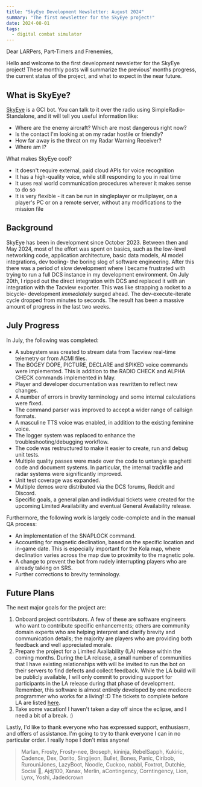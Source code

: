 ```yaml
---
title: "SkyEye Development Newsletter: August 2024"
summary: "The first newsletter for the SkyEye project!"
date: 2024-08-01
tags:
  - digital combat simulator
---
```


Dear LARPers, Part-Timers and Frenemies,

Hello and welcome to the first development newsletter for the SkyEye project! These monthly posts will summarize the previous' months progress, the current status of the project, and what to expect in the near future.

## What is SkyEye?

[SkyEye](https://github.com/dharmab/skyeye) is a GCI bot. You can talk to it over the radio using SimpleRadio-Standalone, and it will tell you useful information like:

- Where are the enemy aircraft? Which are most dangerous right now?
- Is the contact I'm looking at on my radar hostile or friendly?
- How far away is the threat on my Radar Warning Receiver?
- Where am I?

What makes SkyEye cool?

- It doesn't require external, paid cloud APIs for voice recognition
- It has a high-quality voice, while still responding to you in real time
- It uses real world communication procedures wherever it makes sense to do so
- It is very flexible - it can be run in singleplayer or muliplayer, on a player's PC or on a remote server, without any modifications to the mission file

## Background

SkyEye has been in development since October 2023. Between then and May 2024, most of the effort was spent on basics, such as the low-level networking code, application architecture, basic data models, AI model integrations, dev tooling- the boring slog of software engineering. After this there was a period of slow development where I became frustrated with trying to run a full DCS instance in my development environment. On July 20th, I ripped out the direct integration with DCS and replaced it with an integration with the Tacview exporter. This was like strapping a rocket to a bicycle- development _immediately_ surged ahead. The dev-execute-iterate cycle dropped from minutes to seconds. The result has been a massive amount of progress in the last two weeks.

## July Progress

In July, the following was completed:

- A subsystem was created to stream data from Tacview real-time telemetry or from ACMI files.
- The BOGEY DOPE, PICTURE, DECLARE and SPIKED voice commands were implemented. This is addition to the RADIO CHECK and ALPHA CHECK commands implemented in May.
- Player and developer documentation was rewritten to reflect new changes.
- A number of errors in brevity terminology and some internal calculations were fixed.
- The command parser was improved to accept a wider range of callsign formats.
- A masculine TTS voice was enabled, in addition to the existing feminine voice.
- The logger system was replaced to enhance the troubleshooting/debugging workflow.
- The code was restructured to make it easier to create, run and debug unit tests.
- Multiple quality passes were made over the code to untangle spaghetti code and document systems. In particular, the internal trackfile and radar systems were significantly improved.
- Unit test coverage was expanded.
- Multiple demos were distributed via the DCS forums, Reddit and Discord.
- Specific goals, a general plan and individual tickets were created for the upcoming Limited Availability and eventual General Availability release.

Furthermore, the following work is largely code-complete and in the manual QA process:

- An implementation of the SNAPLOCK command.
- Accounting for magnetic declination, based on the specific location and in-game date. This is especially important for the Kola map, where declination varies across the map due to proximity to the magnetic pole.
- A change to prevent the bot from rudely interrupting players who are already talking on SRS.
- Further corrections to brevity terminology.

## Future Plans

The next major goals for the project are:

1. Onboard project contributors. A few of these are software engineers who want to contribute specific enhancements; others are community domain experts who are helping interpret and clarify brevity and communication details; the majority are players who are providing both feedback and well appreciated morale.
2. Prepare the project for a Limited Availability (LA) release within the coming months. During the LA release, a small number of communities that I have existing relationships with will be invited to run the bot on their servers to find defects and collect feedback. While the LA build will be publicly available, I will only commit to providing support for participants in the LA release during that phase of development. Remember, this software is almost entirely developed by one mediocre programmer who works for a living! :D  The tickets to complete before LA are listed [here](https://github.com/dharmab/skyeye/milestone/1).
3. Take some vacation! I haven't taken a day off since the eclipse, and I need a bit of a break. :)

Lastly, I'd like to thank everyone who has expressed support, enthusiasm, and offers of assistance. I'm going to try to thank everyone I can in no particular order. I really hope I don't miss anyone!

> Marlan, Frosty, Frosty-nee, Broseph, kininja, RebelSapph, Kukiric, Cadence, Dex, Dorito, Singijeon, Bullet, Bones, Panic, Ciribob, RurouniJones, LazyBoot, Noodle, Cuckoo, nabbl, Foxtrot, Dutchie, Social 🦋, Ajdj100, Xanax, Merlin, aContingency, Corntingency, Lion, Lynx, Yoshi, Jadedcrown